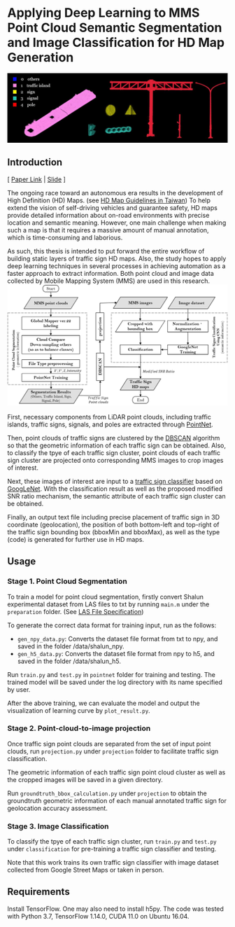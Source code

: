 # Applying Deep Learning to MMS Point Cloud Semantic Segmentation and Image Classification for HD Map Generation

<img src="docs/pointcloud.png"/>

## Introduction
[ [Paper Link](https://drive.google.com/drive/u/0/folders/1b3PEfHC4_Vg8F6YlxilOYxldrap3LXq1) | [Slide](https://drive.google.com/file/d/1Wysr7aB_fIO80o47r-ZVPVcfXlpmXI1v/view?usp=sharing) ]

The ongoing race toward an autonomous era results in the development of High Definition (HD) Maps. (see [HD Map Guidelines in Taiwan](http://hdmap.geomatics.ncku.edu.tw/publications-US.php)) To help extend the vision of self-driving vehicles and guarantee safety, HD maps provide detailed information about on-road environments with precise location and semantic meaning. However, one main challenge when making such a map is that it requires a massive amount of manual annotation, which is time-consuming and laborious. 

As such, this thesis is intended to put forward the entire workflow of building static layers of traffic sign HD maps. Also, the study hopes to apply deep learning techniques in several processes in achieving automation as a faster approach to extract information. Both point cloud and image data collected by Mobile Mapping System (MMS) are used in this research. 
<img src="docs/workflow.png"/>

First, necessary components from LiDAR point clouds, including traffic islands, traffic signs, signals, and poles are extracted through [PointNet](https://github.com/charlesq34/pointnet.git).



Then, point clouds of traffic signs are clustered by the [DBSCAN](https://scikit-learn.org/stable/modules/generated/sklearn.cluster.DBSCAN.html) algorithm so that the geometric information of each traffic sign can be obtained. Also, to classify the tpye of each traffic sign cluster, point clouds of each traffic sign cluster are projected onto corresponding MMS images to crop images of interest.


Next, these images of interest are input to a [traffic sign classifier](https://github.com/liferlisiqi/Traffic-Sign-Classifier.git) based on [GoogLeNet](https://arxiv.org/abs/1409.4842). With the classification result as well as the proposed modified SNR ratio mechanism, the semantic attribute of each traffic sign cluster can be obtained.  

Finally, an output text file including precise placement of traffic sign in 3D coordinate (geolocation), the position of both bottom-left and top-right of the traffic sign bounding box (bboxMin and bboxMax), as well as the type (code) is generated for further use in HD maps.



## Usage
### Stage 1. Point Cloud Segmentation
To train a model for point cloud segmentation, firstly convert Shalun experimental dataset from LAS files to txt by running `main.m` under the `preparation` folder. (See [LAS File Specification](https://www.asprs.org/a/society/committees/standards/asprs_las_format_v12.pdf))


To generate the correct data format for training input, run as the follows:
* `gen_npy_data.py`: Converts the dataset file format from txt to npy, and saved in the folder /data/shalun_npy.
* `gen_h5_data.py`: Converts the dataset file format from npy to h5, and saved in the folder /data/shalun_h5.

Run `train.py` and `test.py` in `pointnet` folder for training and testing. The trained model will be saved under the log directory with its name specified by user.

After the above training, we can evaluate the model and output the visualization of learning curve by `plot_result.py`.

### Stage 2. Point-cloud-to-image projection
Once traffic sign point clouds are separated from the set of input point clouds, run `projection.py` under `projection` folder to facilitate traffic sign classification.

The geometric information of each traffic sign point cloud cluster as well as the cropped images will be saved in a given directory.

Run `groundtruth_bbox_calculation.py` under `projection` to obtain the groundtruth geometric information of each manual annotated traffic sign for geolocation accuracy assessment.


### Stage 3. Image Classification
To classify the tpye of each traffic sign cluster, run `train.py` and `test.py` under `classification` for pre-training a traffic sign classifier and testing.

Note that this work trains its own traffic sign classifier with image dataset collected from Google Street Maps or taken in person.


## Requirements
Install TensorFlow. One may also need to install h5py. The code was tested with Python 3.7, TensorFlow 1.14.0, CUDA 11.0 on Ubuntu 16.04.

